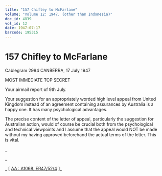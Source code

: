 ```yaml
---
title: "157 Chifley to McFarlane"
volume: "Volume 12: 1947, (other than Indonesia)"
doc_id: 4839
vol_id: 12
date: 1947-07-17
barcode: 195315
---
```


# 157 Chifley to McFarlane

Cablegram 2984 CANBERRA, 17 July 1947

MOST IMMEDIATE TOP SECRET

Your airmail report of 9th July.

Your suggestion for an appropriately worded high level appeal from United Kingdom instead of an agreement containing assurances by Australia is a happy one. It has many psychological advantages.

The precise content of the letter of appeal, particularly the suggestion for Australian action, would of course be crucial both from the psychological and technical viewpoints and I assume that the appeal would NOT be made without my having approved beforehand the actual terms of the letter. This is vital.

_

_

_ [ [AA : A1068, ER47/52/4](http://www.naa.gov.au/cgi-bin/Search?O=I&Number=195315) ]_
